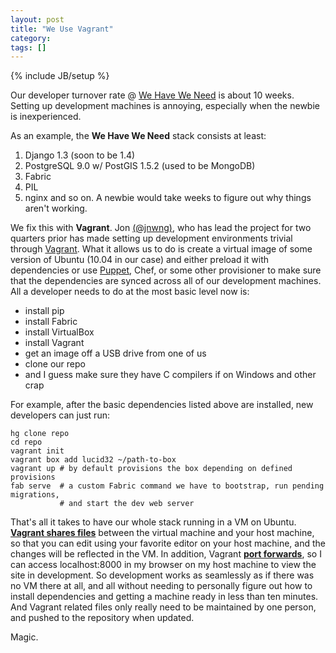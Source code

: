 ```yaml
---
layout: post
title: "We Use Vagrant"
category: 
tags: []
---
```

{% include JB/setup %}

Our developer turnover rate @ [We Have We Need](http://www.lewisf.com/2012/05/08/we-have-we-need-my-transition/)
is about 10 weeks. Setting up development machines is annoying, especially when the newbie is inexperienced.

As an example, the **We Have We Need** stack consists at least:
1. Django 1.3 (soon to be 1.4)
2. PostgreSQL 9.0 w/ PostGIS 1.5.2 (used to be MongoDB)
3. Fabric
4. PIL
5. nginx
and so on. A newbie would take weeks to figure out why things aren't working.

We fix this with **Vagrant**. Jon [(@jnwng)](http://www.twitter.com/#!/jnwng), who has lead the project
for two quarters prior has made setting up development environments trivial through
[Vagrant](http://ci.vagrantup.com/). What it allows us to do is create a virtual image of
some version of Ubuntu (10.04 in our case) and either preload it with dependencies or use
[Puppet](http://vagrantup.com/docs/provisioners/puppet.html), Chef, or some other provisioner 
to make sure that the dependencies are synced across all of our development machines. All a developer 
needs to do at the most basic level now is:
- install pip
- install Fabric
- install VirtualBox
- install Vagrant
- get an image off a USB drive from one of us
- clone our repo
- and I guess make sure they have C compilers if on Windows and other crap

For example, after the basic dependencies listed above are installed, new developers can just run:

    hg clone repo
    cd repo
    vagrant init
    vagrant box add lucid32 ~/path-to-box
    vagrant up # by default provisions the box depending on defined provisions
    fab serve  # a custom Fabric command we have to bootstrap, run pending migrations, 
               # and start the dev web server

That's all it takes to have our whole stack running in a VM on Ubuntu.
[**Vagrant shares files**](http://vagrantup.com/docs/config/vm/share_folder.html) between the virtual machine and your host machine, so that
you can edit using your favorite editor on your host machine, and the changes will be
reflected in the VM. In addition, Vagrant [**port forwards**](http://vagrantup.com/docs/config/vm/forward_port.html), so I can access localhost:8000 in my browser on my host machine
to view the site in development. So development works as seamlessly as if there was no
VM there at all, and all without needing to personally figure out how to install dependencies and
getting a machine ready in less than ten minutes. And Vagrant related files only really need
to be maintained by one person, and pushed to the repository when updated.

Magic.
